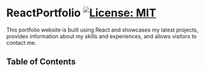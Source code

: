 # ReactPortfolio  [![License: MIT](https://img.shields.io/badge/License-MIT-yellow.svg)](https://opensource.org/licenses/MIT)

This portfolio website is built using React and showcases my latest projects, provides information about my skills and experiences, and allows visitors to contact me. 


## Table of Contents


